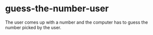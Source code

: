 # guess-the-number-user

The user comes up with a number and the computer has to guess the number picked by the user.